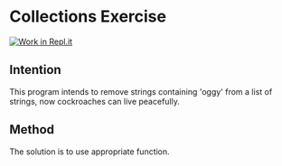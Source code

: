 # Collections Exercise

[![Work in Repl.it](https://classroom.github.com/assets/work-in-replit-14baed9a392b3a25080506f3b7b6d57f295ec2978f6f33ec97e36a161684cbe9.svg)](https://classroom.github.com/online_ide?assignment_repo_id=2970282&assignment_repo_type=AssignmentRepo)

## Intention

This program intends to remove strings containing 'oggy' from a list of strings,
now cockroaches can live peacefully.

## Method

The solution is to use appropriate function.
